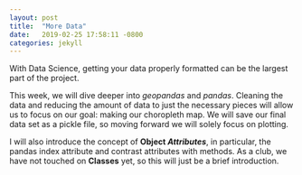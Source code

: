 ```yaml
---
layout: post
title:  "More Data"
date:   2019-02-25 17:58:11 -0800
categories: jekyll
---
```

With Data Science, getting your data properly formatted can be the largest part of the project. 

This week, we will dive deeper into *geopandas* and *pandas*.  Cleaning the data and reducing the amount of data to just the necessary pieces will allow us to focus on our goal: making our choropleth map. We will save our final data set as a pickle file, so moving forward we will solely focus on plotting. 

I will also introduce the concept of **Object *Attributes***, in particular, the pandas index attribute and contrast attributes with methods.  As a club, we have not touched on **Classes** yet, so this will just be a brief introduction.


